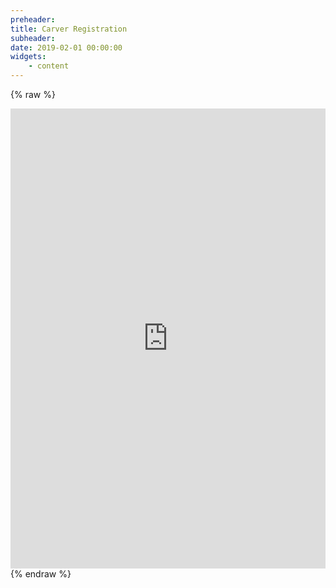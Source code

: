 ```yaml
---
preheader: 
title: Carver Registration
subheader: 
date: 2019-02-01 00:00:00
widgets:
    - content
---
```


{% raw %}
<iframe src="https://services.cognitoforms.com/f/4q9mfMXzs0yQEnbPXq3vcA?id=5" style="position:relative;width:1px;min-width:100%;*width:100%;" frameborder="0" scrolling="yes" seamless="seamless" height="736" width="100%"></iframe>
<script src="https://services.cognitoforms.com/scripts/embed.js"></script>
{% endraw %}